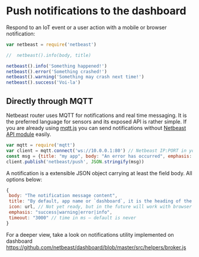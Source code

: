 # Push notifications to the dashboard

Respond to an IoT event or a user action with a mobile or browser notification:

```javascript
var netbeast = require('netbeast')

//  netbeast().info(body, title)

netbeast().info('Something happened!')
netbeast().error('Something crashed!')
netbeast().warning('Something may crash next time!')
netbeast().success('Voi-la')
```

## Directly through MQTT
Netbeast router uses MQTT for notifications and real time messaging. It is the preferred language for sensors and its exposed API is rather simple. If you are already using [mqtt.js](https://www.npmjs.com/package/mqtt) you can send notifications without [Netbeast API module](http://github.com/netbeast/api) easily.

```javascript
var mqtt = require('mqtt')
var client = mqtt.connect('ws://10.0.0.1:80') // Netbeast IP:PORT in your subnet
const msg = {title: "my app", body: "An error has occurred", emphasis: "error"}
client.publish('netbeast/push', JSON.stringify(msg))
```

A notification is a extensible JSON object carrying at least the field body. All options below:

```javascript
{
 body: "The notification message content",
 title: "By default, app name or `dashboard`, it is the heading of the toastr",
 icon: url, // Not yet ready, but in the future will work with browser native and mobile native notifications
 emphasis: "success|warning|error|info",
 timeout: "3000" // time in ms – default is never
}
```

For a deeper view, take a look on notifications utility implemented on dashboard https://github.com/netbeast/dashboard/blob/master/src/helpers/broker.js
